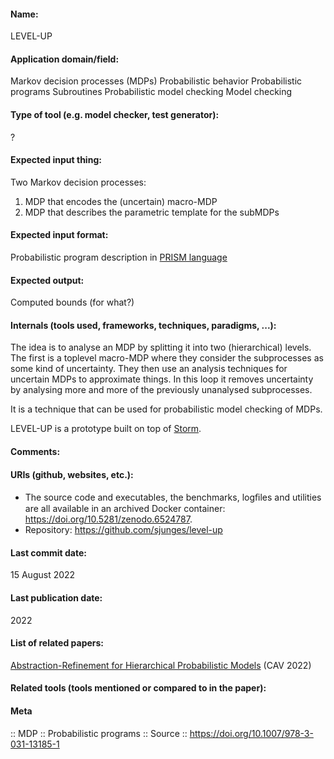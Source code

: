 #### Name:
LEVEL-UP

#### Application domain/field:
Markov decision processes (MDPs)
Probabilistic behavior
Probabilistic programs
Subroutines
Probabilistic model checking
Model checking

#### Type of tool (e.g. model checker, test generator):
?

#### Expected input thing:
Two Markov decision processes:
1. MDP that encodes the (uncertain) macro-MDP
2. MDP that describes the parametric template for the subMDPs

#### Expected input format:
Probabilistic program description in [PRISM language](../../Formats/PRISM%20language.md)

#### Expected output:
Computed bounds (for what?)

#### Internals (tools used, frameworks, techniques, paradigms, ...):
The idea is to analyse an MDP by splitting it into two (hierarchical) levels. The first is a toplevel macro-MDP where they consider the subprocesses as some kind of uncertainty. They then use an analysis techniques for uncertain MDPs to approximate things. In this loop it removes uncertainty by analysing more and more of the previously unanalysed subprocesses.

It is a technique that can be used for probabilistic model checking of MDPs.

LEVEL-UP is a prototype built on top of [Storm](../../Tools/Checkers/Storm.md).

#### Comments:


#### URIs (github, websites, etc.):
- The source code and executables, the benchmarks, logﬁles and utilities are all available in an archived Docker container: https://doi.org/10.5281/zenodo.6524787.
- Repository: https://github.com/sjunges/level-up

#### Last commit date:
15 August 2022

#### Last publication date:
2022

#### List of related papers:
[Abstraction-Refinement for Hierarchical Probabilistic Models](https://doi.org/10.1007/978-3-031-13185-1_6) (CAV 2022)

#### Related tools (tools mentioned or compared to in the paper):


#### Meta
:: MDP
:: Probabilistic programs
:: Source :: https://doi.org/10.1007/978-3-031-13185-1
